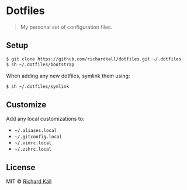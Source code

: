 # Dotfiles

> My personal set of configuration files.

## Setup

```bash
$ git clone https://github.com/richardkall/dotfiles.git ~/.dotfiles
$ sh ~/.dotfiles/bootstrap
```

When adding any new dotfiles, symlink them using:

```bash
$ sh ~/.dotfiles/symlink
```

## Customize

Add any local customizations to:

- `~/.aliases.local`
- `~/.gitconfig.local`
- `~/.vimrc.local`
- `~/.zshrc.local`

## License

MIT © [Richard Käll](http://richardkall.se)
